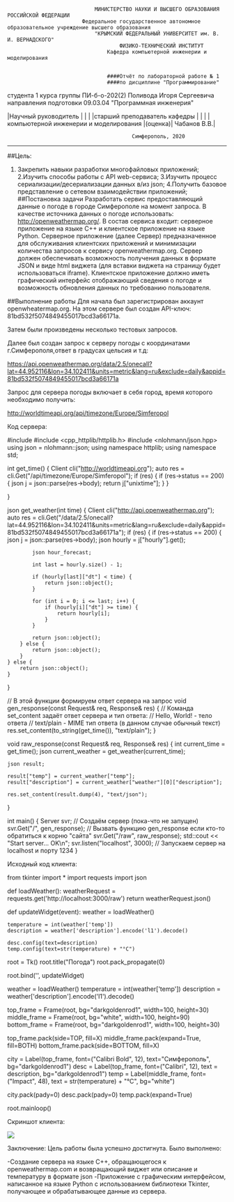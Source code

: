 								МИНИСТЕРСТВО НАУКИ И ВЫСШЕГО ОБРАЗОВАНИЯ РОССИЙСКОЙ ФЕДЕРАЦИИ
							Федеральное государственное автономное образовательное учреждение высшего образования
								"КРЫМСКИЙ ФЕДЕРАЛЬНЫЙ УНИВЕРСИТЕТ им. В. И. ВЕРНАДСКОГО"
										ФИЗИКО-ТЕХНИЧЕСКИЙ ИНСТИТУТ
									Кафедра компьютерной инженерии и моделирования


									####Отчёт по лабораторной работе № 1
									####по дисциплине "Программирование"


студента 1 курса группы ПИ-б-о-202(2)
Поливода Игоря Сергеевича
направления подготовки 09.03.04 "Программная инженерия"



|Научный руководитель			|	 | 		   |
|старший преподаватель кафедры		|	 |		   |
|компьютерной инженерии и моделирования	|(оценка)|     Чабанов В.В.|


											Симферополь, 2020
-----------------------------------------------------------------------------------------------------------------------------------------------------------------------------------------------------
##Цель:
1. Закрепить навыки разработки многофайловыx приложений;
2.Изучить способы работы с API web-сервиса;
3.Изучить процесс сериализации/десериализации данных в/из json;
4.Получить базовое представление о сетевом взаимодействии приложений;
##Постановка задачи
Разработать сервис предоставляющий данные о погоде в городе Симферополе на момент запроса. В качестве источника данных о погоде использовать: http://openweathermap.org/. В состав сервиса входит: серверное приложение на языке С++ и клиентское приложение на языке Python. Серверное приложение (далее Сервер) предназначенное для обслуживания клиентских приложений и минимизации количества запросов к сервису openweathermap.org. Сервер должен обеспечивать возможность получения данных в формате JSON и виде html виджета (для вставки виджета на страницу будет использоваться iframe). Клиентское приложение должно иметь графический интерфейс отображающий сведения о погоде и возможность обновления данных по требованию пользователя.

##Выполнение работы
Для начала был зарегистрирован аккаунт openwheatermap.org. На этом сервере был создан API-ключ: 81bd532f5074849455017bcd3a66171a.

Затем были произведены несколько тестовых запросов.

Далее был создан запрос к серверу погоды с координатами г.Симферополя,ответ в градусах цельсия и т.д:

https://api.openweathermap.org/data/2.5/onecall?lat=44.952116&lon=34.102411&units=metric&lang=ru&exclude=daily&appid=81bd532f5074849455017bcd3a66171a

Запрос для сервера погоды включает в себя город, время которого необходимо получить:

http://worldtimeapi.org/api/timezone/Europe/Simferopol

Код сервера:

#include <iostream>
#include <cpp_httplib/httplib.h>
#include <nlohmann/json.hpp>
using json = nlohmann::json;
using namespace httplib;
using namespace std;

int get_time() {
	Client cli("http://worldtimeapi.org");
	auto res = cli.Get("/api/timezone/Europe/Simferopol");
	if (res) {
		if (res->status == 200) {
			json j = json::parse(res->body);
			return j["unixtime"];
		}
	}

}

json get_weather(int time) {
	Client cli("http://api.openweathermap.org");
	auto res = cli.Get("/data/2.5/onecall?lat=44.952116&lon=34.102411&units=metric&lang=ru&exclude=daily&appid=81bd532f5074849455017bcd3a66171a");
	if (res) {
		if (res->status == 200) {
			json j = json::parse(res->body);
			json hourly = j["hourly"].get<json>();

			json hour_forecast;

			int last = hourly.size() - 1;

			if (hourly[last]["dt"] < time) {
				return json::object();
			}

			for (int i = 0; i <= last; i++) {
				if (hourly[i]["dt"] >= time) {
					return hourly[i];
				}
			}

			return json::object();
		} else {
			return json::object();
		}
	} else {
		return json::object();
	}
}

// В этой функции формируем ответ сервера на запрос
void gen_response(const Request& req, Response& res) {
	// Команда set_content задаёт ответ сервера и тип ответа:
	// Hello, World! - тело ответа
	// text/plain - MIME тип ответа (в данном случае обычный текст)
	res.set_content(to_string(get_time()), "text/plain");
}

void raw_response(const Request& req, Response& res) {
	int current_time = get_time();
	json current_weather = get_weather(current_time);

	json result;

	result["temp"] = current_weather["temp"];
	result["description"] = current_weather["weather"][0]["description"];

	res.set_content(result.dump(4), "text/json");
}

int main() {
	Server svr;                    // Создаём сервер (пока-что не запущен)
	svr.Get("/", gen_response);    // Вызвать функцию gen_response если кто-то обратиться к корню "сайта"
	svr.Get("/raw", raw_response);
	std::cout << "Start server... OK\n";
	svr.listen("localhost", 3000); // Запускаем сервер на localhost и порту 1234
}

Исходный код клиента:

from tkinter import *
import requests
import json

def loadWeather():
    weatherRequest = requests.get('http://localhost:3000/raw')
    return weatherRequest.json()

def updateWidget(event):
    weather = loadWeather()

    temperature = int(weather['temp'])
    description = weather['description'].encode('l1').decode()

    desc.config(text=description)
    temp.config(text=str(temperature) + "°C")

root = Tk()
root.title("Погода")
root.pack_propagate(0)

root.bind('<Button-3>', updateWidget)

weather = loadWeather()
temperature = int(weather['temp'])
description = weather['description'].encode('l1').decode()

top_frame = Frame(root, bg="darkgoldenrod1", width=100, height=30)
middle_frame = Frame(root, bg="white",  width=100, height=90)
bottom_frame = Frame(root, bg="darkgoldenrod1", width=100, height=30)

top_frame.pack(side=TOP, fill=X)
middle_frame.pack(expand=True, fill=BOTH)
bottom_frame.pack(side=BOTTOM, fill=X)


city = Label(top_frame, font=("Calibri Bold", 12), text="Симферополь", bg="darkgoldenrod1")
desc = Label(top_frame, font=("Calibri", 12), text = description, bg="darkgoldenrod1")
temp = Label(middle_frame, font=("Impact", 48), text = str(temperature) + "°C", bg="white")


city.pack(pady=0)
desc.pack(pady=0)
temp.pack(expand=True)


root.mainloop()

Скриншот клиента:

![](C:\Users\innap\Desktop\КФУ\Lab.PNG)

Заключение:
Цель работы была успешно достигнута. Было выполнено:

-Создание сервера на языке С++, обращающегося к openweathermap.com и возвращающий виджет или описание и температуру в формате json
-Приложение с графическим интерфейсом, написанное на языке Python с использованием библиотеки Tkinter, получающее и обрабатывающее данные из сервера.